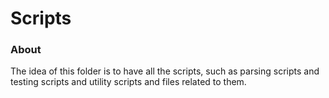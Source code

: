 # Scripts

### About
The idea of this folder is to have all the scripts, such as parsing scripts and testing scripts and utility scripts and files related to them.